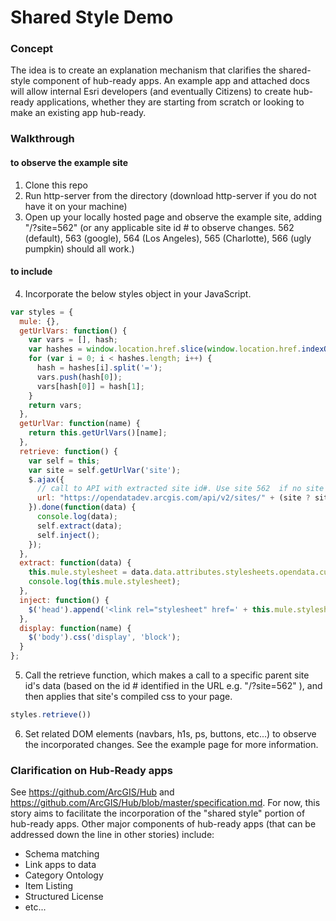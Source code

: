 # Shared Style Demo

### Concept
The idea is to create an explanation mechanism that clarifies the shared-style component of hub-ready apps. An example app and attached docs will allow internal Esri developers (and eventually Citizens) to create hub-ready applications, whether they are starting from scratch or looking to make an existing app hub-ready.

### Walkthrough
#### to observe the example site
1. Clone this repo
2. Run http-server from the directory (download http-server if you do not have it on your machine)
3. Open up your locally hosted page and observe the example site, adding "/?site=562" (or any applicable site id # to observe changes. 562 (default), 563 (google), 564 (Los Angeles), 565 (Charlotte), 566 (ugly pumpkin) should all work.)

#### to include
4. Incorporate the below styles object in your JavaScript.

```javascript
var styles = {
  mule: {},
  getUrlVars: function() {
    var vars = [], hash;
    var hashes = window.location.href.slice(window.location.href.indexOf('?') + 1).split('&');
    for (var i = 0; i < hashes.length; i++) {
      hash = hashes[i].split('=');
      vars.push(hash[0]);
      vars[hash[0]] = hash[1];
    }
    return vars;
  },
  getUrlVar: function(name) {
    return this.getUrlVars()[name];
  },
  retrieve: function() {
    var self = this;
    var site = self.getUrlVar('site');
    $.ajax({
      // call to API with extracted site id#. Use site 562  if no site id in URL.
      url: "https://opendatadev.arcgis.com/api/v2/sites/" + (site ? site : "562") + "?fields[sites]=stylesheets"
    }).done(function(data) {
      console.log(data);
      self.extract(data);
      self.inject();
    });
  },
  extract: function(data) {
    this.mule.stylesheet = data.data.attributes.stylesheets.opendata.current;
    console.log(this.mule.stylesheet);
  },
  inject: function() {
    $('head').append('<link rel="stylesheet" href=' + this.mule.stylesheet + ' type="text/css" />');
  },
  display: function(name) {
    $('body').css('display', 'block');
  }
};
```

5. Call the retrieve function, which makes a call to a specific parent site id's data (based on the id # identified in the URL e.g. "/?site=562" ), and then applies that site's compiled css to your page.
```javascript
styles.retrieve())
```

6. Set related DOM elements (navbars, h1s, ps, buttons, etc...) to observe the incorporated changes. See the example page for more information.

### Clarification on Hub-Ready apps
See https://github.com/ArcGIS/Hub and https://github.com/ArcGIS/Hub/blob/master/specification.md.
For now, this story aims to facilitate the incorporation of the "shared style" portion of hub-ready apps. Other major components of hub-ready apps (that can be addressed down the line in other stories) include:
- Schema matching
- Link apps to data
- Category Ontology
- Item Listing
- Structured License
- etc...
